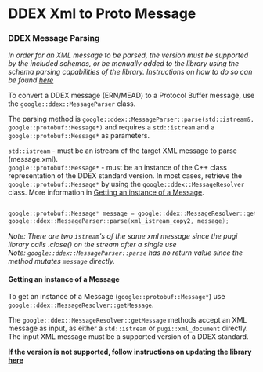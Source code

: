 # DDEX Xml to Proto Message

### DDEX Message Parsing
*In order for an XML message to be parsed, the version must be supported by the included schemas, or 
be manually added to the library using the schema parsing capabilities of the library. 
Instructions on how to do so can be found [here](../UPGRADE.md)*

To convert a DDEX message (ERN/MEAD) to a Protocol Buffer message, use the `google::ddex::MessageParser` class. 

The parsing method is `google::ddex::MessageParser::parse(std::istream&, google::protobuf::Message*)` and requires
a `std::istream` and a `google::protobuf::Message*` as parameters.

`std::istream` - must be an istream of the target XML message to parse (message.xml). <br>
`google::protobuf::Message*` - must be an instance of the C++ class representation of the DDEX standard version.
In most cases, retrieve the `google::protobuf::Message*` by using the `google::ddex::MessageResolver` class. More information
in [Getting an instance of a Message](getting-an-instance-of-a-message).

```cpp

google::protobuf::Message* message = google::ddex::MessageResolver::getMessage(xml_istream_copy1);
google::ddex::MessageParser::parse(xml_istream_copy2, message);

```
*Note: There are two `istream`'s of the same xml message since the pugi library calls .close() on the stream after a single use* <br>
*Note: `google::ddex::MessageParser::parse` has no return value since the method mutates `message` directly.*

#### Getting an instance of a Message
To get an instance of a Message (`google::protobuf::Message*`) use `google::ddex::MessageResolver::getMessage`. <br>

The `google::ddex::MessageResolver::getMessage` methods accept an XML message as input, as either a `std::istream` or
`pugi::xml_document` directly. The input XML message must be a supported version of a DDEX standard. 

**If the version is not supported, follow instructions on updating the library [here](../UPGRADE.md)**